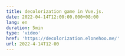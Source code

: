 ```yaml
---
title: decolorization game in Vue.js.
date: 2022-04-14T12:00:00.000+08:00
lang: en
duration: 5min
type: 'video'
href: 'https://decolorization.elonehoo.me/'
url: 2022-4-14T12-00
---
```


